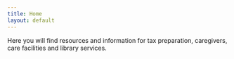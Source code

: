 ```yaml
---
title: Home
layout: default
---
```

Here you will find resources and information for tax preparation, caregivers, care facilities and library services.
